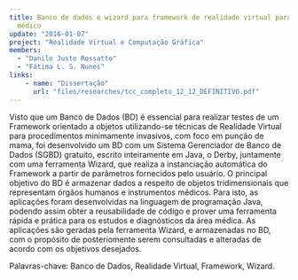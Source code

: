 ```yaml
---
title: Banco de dados e wizard para framework de realidade virtual para treinamento
  médico
update: "2016-01-07"
project: "Realidade Virtual e Computação Gráfica"
members:
  - "Danilo Justo Rossatto"
  - "Fátima L. S. Nunes"
links:
    - name: "Dissertação"
      url: "files/researches/tcc_completo_12_12_DEFINITIVO.pdf"
---
```

Visto que um Banco de Dados (BD) é essencial para realizar testes de um Framework orientado a objetos utilizando-se técnicas de Realidade Virtual para procedimentos minimamente invasivos, com foco em punção de mama, foi desenvolvido um BD com um Sistema Gerenciador de Banco de Dados (SGBD) gratuito, escrito inteiramente em Java, o Derby, juntamente com uma ferramenta Wizard, que realiza a instanciação automática do Framework a partir de parâmetros fornecidos pelo usuário. O principal objetivo do BD é armazenar dados a respeito de objetos tridimensionais que representam órgãos humanos e instrumentos médicos. Para isto, as aplicações foram desenvolvidas na linguagem de programação Java, podendo assim obter a reusabilidade de código e prover uma ferramenta rápida e prática para os estudos e diagnósticos da área médica. As aplicações são geradas pela ferramenta Wizard, e armazenadas no BD, com o propósito de posteriomente serem consultadas e alteradas de acordo com os objetivos desejados.

Palavras-chave: Banco de Dados, Realidade Virtual, Framework, Wizard.
 
